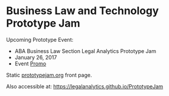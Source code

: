 # Business Law and Technology Prototype Jam

Upcoming Prototype Event:
* ABA Business Law Section Legal Analytics Prototype Jam
* January 26, 2017
* Event [Promo](http://prototypejam.org/promot.html)

Static [prototypejam.org](http://prototypejam.org) front page. 

Also accessible at: https://legalanalytics.github.io/PrototypeJam
